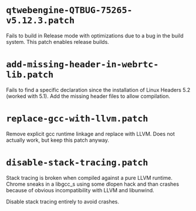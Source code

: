 # `qtwebengine-QTBUG-75265-v5.12.3.patch`

Fails to build in Release mode with optimizations due to a bug
in the build system. This patch enables release builds.

# `add-missing-header-in-webrtc-lib.patch`

Fails to find a specific declaration since the installation
of Linux Headers 5.2 (worked with 5.1). Add the missing header
files to allow compilation.

# `replace-gcc-with-llvm.patch`

Remove explicit gcc runtime linkage and replace with LLVM.
Does not actually work, but keep this patch anyway.

# `disable-stack-tracing.patch`

Stack tracing is broken when compiled against a pure LLVM runtime.
Chrome sneaks in a libgcc_s using some dlopen hack and than crashes
because of obvious incompatibility with LLVM and libunwind.

Disable stack tracing entirely to avoid crashes.

